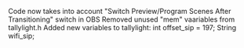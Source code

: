 Code now takes into account "Switch Preview/Program Scenes After Transitioning" switch in OBS
Removed unused "mem" vaariables from tallylight.h
Added new variables to tallylight:
  int offset_sip = 197;
  String wifi_sip;
  
